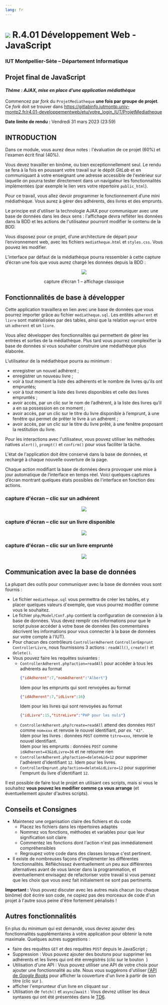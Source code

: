 ```yaml
---
lang: fr
---
```


# ![](ressources/logo.jpeg) R.4.01 Développement Web - JavaScript

### IUT Montpellier-Sète – Département Informatique

## Projet final de JavaScript
#### _Thème : AJAX, mise en place d'une application médiathèque_

Commencez par *fork* du `ProjetMediatheque` **une fois par groupe de projet**.
Ce *fork* doit se trouver dans
https://gitlabinfo.iutmontp.univ-montp2.fr/r4.01-developpementweb/etu/votre_login_IUT/ProjetMediatheque

**Date limite de rendu :** Vendredi 31 mars 2023 (23:59)

## INTRODUCTION

Dans ce module, vous aurez deux notes : l'évaluation de ce projet (60%) et l'examen écrit final (40%). 

Vous devez travailler en binôme, ou bien exceptionnellement seul. Le rendu se fera à la fois en poussant votre travail sur le dépôt *GitLab* et en communiquant à votre enseignant une adresse accessible de l'extérieur sur laquelle on pourra tester directement dans un navigateur les fonctionnalités implémentées (par exemple le lien vers votre répertoire `public_html`).

Pour ce travail, vous allez devoir programmer le fonctionnement d’une mini médiathèque. Vous aurez à gérer des adhérents, des livres et des emprunts.

Le principe est d'utiliser la technologie AJAX pour communiquer avec une base de données dans les deux sens : l'affichage devra refléter les données dans la BDD et les actions de l'utilisateur pourront modifier le contenu de la BDD.

Vous disposez pour ce projet, d’une architecture de départ pour l’environnement web, avec les fichiers `mediatheque.html` et `styles.css`. Vous pouvez les modifier.

L’interface par défaut de la médiathèque pourra ressembler à cette capture d’écran une fois que vous aurez chargé les données depuis la BDD :

<p style="text-align:center">
	<img src="ressources/img1.png">
</p>
<p style="text-align:center">
	capture d’écran 1 – affichage classique
</p>

## Fonctionnalités de base à développer

Cette application travaillera en lien avec une base de données que vous pourrez importer grâce au fichier `mediatheque.sql`. Les entités `adherent` et `livre` sont matérialisées par des tables, ainsi que la relation `emprunt` entre un `adherent` et un `livre`.

Vous allez développer des fonctionnalités qui permettent de gérer les entrées et sorties de la médiathèque. Plus tard vous pourrez complexifier la base de données si vous souhaiter construire une médiathèque plus élaborée.

L’utilisateur de la médiathèque pourra au minimum :

+ enregistrer un nouvel adhérent ;
+ enregistrer un nouveau livre ;
+ voir à tout moment la liste des adhérents et le nombre de livres qu'ils ont empruntés;
+ voir à tout moment la liste des livres disponibles et celle des livres
  empruntés ;
+ avoir accès, par un clic sur le nom de l’adhérent, à la liste des livres qu’il a en sa possession en ce moment ;
+ avoir accès, par un clic sur le titre du livre disponible à l’emprunt, à une fenêtre qui permet de prêter le livre à un adhérent ;
+ avoir accès, par un clic sur le titre du livre prêté, à une fenêtre proposant la restitution du livre.

Pour les interactions avec l'utilisateur, vous pouvez utiliser les méthodes
natives `alert()`, `prompt()` et `confirm()` pour vous faciliter la tâche.

L'état de l'application doit être conservé dans la base de données, et rechargé à chaque nouvelle ouverture de la page.

Chaque action modifiant la base de données devra provoquer une mise à jour automatique de l’interface en temps réel. Voici quelques captures d’écran montrant quelques états possibles de l'interface en fonction des actions.

### capture d'écran – clic sur un adhérent
<p style="text-align:center">
	<img src="ressources/img2.png">
</p>


### capture d'écran – clic sur un livre disponible
<p style="text-align:center">
	<img src="ressources/img3.png">
</p>


### capture d'écran – clic sur un livre emprunté
<p style="text-align:center">
	<img src="ressources/img4.png">
</p>

## Communication avec la base de données

La plupart des outils pour communiquer avec la base de données vous sont fournis :
- Le fichier `mediatheque.sql` vous permettra de créer les tables, et y placer quelques valeurs d'exemple, que vous pourrez modifier comme vous le souhaitez.
- Le fichier `php/Model/Conf.php` contient la configuration de connexion à la base de données. Vous devez remplir ces informations pour que le script puisse accéder à votre base de données (les commentaires décrivent les informations pour vous connecter à la base de données sur votre compte à l'IUT).
- Pour chacun des contrôleurs `ControllerAdherent` `ControllerEmprunt`
  `ControllerLivre`, nous fournissons 3 actions : `readAll()`, `create()` et `delete()`.
- Vous pouvez faire les requêtes suivantes : 
  - `ControllerAdherent.php?action=readAll` pour accéder à tous les adhérents au format
    ```json
	{"idAdherent":7,"nomAdherent":"Albert"}
	```
    Idem pour les emprunts qui sont renvoyées au format
	```json
	{"idAdherent":7,"idLivre":16}
	```
	Idem pour les livres qui sont renvoyées au format
	```json
	{"idLivre":15,"titreLivre":"PHP pour les nuls"}
	```
  - `ControllerAdherent.php?create=readAll` attend des données `POST` comme
    `nom=xxx` et renvoie le nouvel identifiant, *par ex.* `"43"`.  
    Idem pour les livres : données `POST` comme `titre=xxx`, renvoie le nouvel identifiant.  
	Idem pour les emprunts : données `POST` comme `idAdherent=43&idLivre=36` et ne retourne rien
  - `ControllerAdherent.php?action=delete&id=12` pour supprimer l'adhérent
    d'identifiant `12`. Idem pour les livres.
  - `ControllerEmprunt.php?action=delete&idLivre=12` pour supprimer l'emprunt du
    livre d'identifiant `12`.

Il est possible de faire tout le projet en utilisant ces scripts, mais si vous le souhaitez **vous pouvez les modifier comme ça vous arrange** (et éventuellement ajouter d'autres scripts).

## Conseils et Consignes

- Maintenez une organisation claire des fichiers et du code
  - Placez les fichiers dans les répertoires adaptés
  - Nommez vos fonctions, méthodes et variables pour que leur signification soit claire
  - Commentez les fonctions dont l'action n'est pas immédiatement compréhensibles
  - Regroupez votre code dans des classes lorsque c'est pertinent.
- Il existe de nombreuses façons d'implémenter les différentes fonctionnalités. Réfléchissez éventuellement un peu aux différentes alternatives avant de vous lancer dans la programmation, et éventuellement envisagez de refactoriser votre travail si vous pensez que les choix que vous avez fait initialement ne sont pas pertinents.

**Important :** Vous pouvez discuter avec les autres mais chacun (ou chaque binôme) doit écrire son code, ne copiez pas des morceaux de code d'un projet à l'autre sous peine d'être fortement pénalisés !


## Autres fonctionnalités

En plus du minimum qui est demandé, vous devrez ajouter des fonctionnalités
supplémentaires à votre application pour obtenir la note maximale. Quelques autres
suggestions :

* faire des requêtes `GET` et des requêtes `POST` depuis le JavaScript ;
* Suppression : Vous pouvez ajouter des boutons pour supprimer les adhérents et
  les livres qui ont été enregistrés (clic sur le bouton <img alt=""
  src="src/img/x.svg" style="background-color:lightgrey" /> )
*  Utilisation d'une API : Vous pouvez utiliser une API de votre choix pour
   ajouter une fonctionnalité au site. Nous vous suggérons d'utiliser 
   [l'API de *Google Books*](https://developers.google.com/books/docs/v1/using#PerformingSearch)
   pour afficher la couverture d'un livre à partir de son titre (clic sur
   <img alt="" src="src/img/image.svg" style="background-color:lightgrey" />).
* afficher l'emprunteur d'un livre en cliquant sur 
  <img alt="" src="src/img/person.svg" style="background-color:lightgrey" />.
* Utilisation de `fetch()` et `async`/`await` : Vous devrez utiliser les deux
  syntaxes qui ont été présentées dans le
  [TD6](https://gitlabinfo.iutmontp.univ-montp2.fr/r4.01-developpementweb/TD6).
